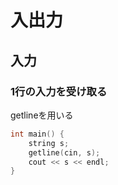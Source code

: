 # 入出力

## 入力
### 1行の入力を受け取る
getlineを用いる
```cpp
int main() {
    string s;
    getline(cin, s);
    cout << s << endl;
}
```